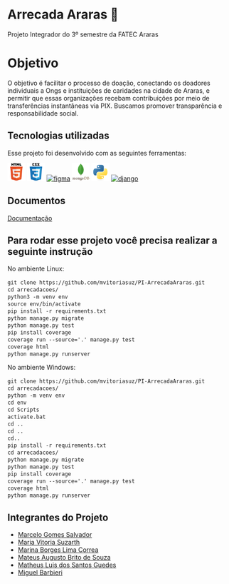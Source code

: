 # Arrecada Araras 🦜
Projeto Integrador do 3º semestre da FATEC Araras

# Objetivo 
O objetivo é facilitar o processo de doação, conectando os doadores individuais a Ongs e instituições de caridades na cidade de Araras, e permitir que essas organizações recebam contribuições por meio de transferências instantâneas via PIX. Buscamos promover transparência e responsabilidade social.

## Tecnologias utilizadas

Esse projeto foi desenvolvido com as seguintes ferramentas:
<p align="left"> 
  <a href="https://www.w3.org/html/" target="_blank" rel="noreferrer"><img src="https://raw.githubusercontent.com/devicons/devicon/master/icons/html5/html5-original-wordmark.svg" alt="html5" width="40" height="40"/></a> 
  <a href="https://www.w3schools.com/css/" target="_blank" rel="noreferrer"> <img src="https://raw.githubusercontent.com/devicons/devicon/master/icons/css3/css3-original-wordmark.svg" alt="css3" width="40" height="40"/></a> 
  <a href="https://www.figma.com/" target="_blank" rel="noreferrer"> <img src="https://www.vectorlogo.zone/logos/figma/figma-icon.svg" alt="figma" width="40" height="40"/></a>
  <a href="https://www.mongodb.com/" target="_blank" rel="noreferrer"> <img src="https://raw.githubusercontent.com/devicons/devicon/master/icons/mongodb/mongodb-original-wordmark.svg" alt="mongodb" width="40" height="40"/></a> 
  <a href="https://www.python.org" target="_blank" rel="noreferrer"> <img src="https://raw.githubusercontent.com/devicons/devicon/master/icons/python/python-original.svg" alt="python" width="40" height="40"/></a> 
  <a href="https://www.djangoproject.com/" target="_blank" rel="noreferrer"> <img src="https://cdn.worldvectorlogo.com/logos/django.svg" alt="django" width="40" height="40"/></a>
</p>

## Documentos
[Documentação](https://github.com/mvitoriasuz/PI-ArrecadaAraras/blob/main/Especificação%20de%20Requisito%20de%20Software/Especificação_de_Requisito_de_Software_v4_Final.pdf)

## Para rodar esse projeto você precisa realizar a seguinte instrução
No ambiente Linux:
```console
git clone https://github.com/mvitoriasuz/PI-ArrecadaAraras.git
cd arrecadacoes/
python3 -m venv env
source env/bin/activate
pip install -r requirements.txt
python manage.py migrate
python manage.py test
pip install coverage
coverage run --source='.' manage.py test
coverage html
python manage.py runserver
```
No ambiente Windows:
```console
git clone https://github.com/mvitoriasuz/PI-ArrecadaAraras.git
cd arrecadacoes/
python -m venv env
cd env
cd Scripts
activate.bat
cd ..
cd ..
cd..
pip install -r requirements.txt
cd arrecadacoes/
python manage.py migrate
python manage.py test
pip install coverage
coverage run --source='.' manage.py test 
coverage html
python manage.py runserver
```

## Integrantes do Projeto
- [Marcelo Gomes Salvador](https://github.com/marcelosalvador)
- [Maria Vitoria Suzarth](https://github.com/mvitoriasuz)
- [Marina Borges Lima Correa](https://github.com/mborges007)
- [Mateus Augusto Brito de Souza](https://github.com/MateUZZOO7)
- [Matheus Luis dos Santos Guedes](https://github.com/matheusldsguedes)
- [Miguel Barbieri](https://github.com/M1quantum)
